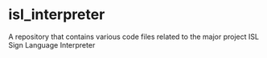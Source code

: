 # isl_interpreter
A repository that contains various code files related to the major project ISL Sign Language Interpreter
